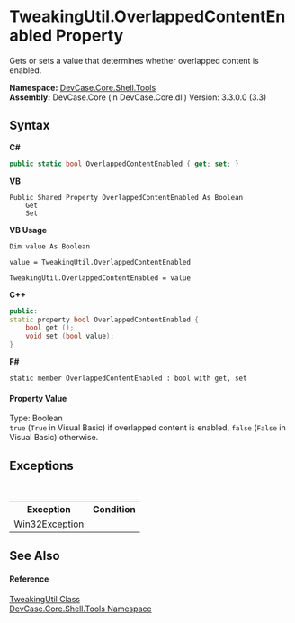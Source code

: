 # TweakingUtil.OverlappedContentEnabled Property 
 

Gets or sets a value that determines whether overlapped content is enabled.

**Namespace:**&nbsp;<a href="N_DevCase_Core_Shell_Tools">DevCase.Core.Shell.Tools</a><br />**Assembly:**&nbsp;DevCase.Core (in DevCase.Core.dll) Version: 3.3.0.0 (3.3)

## Syntax

**C#**<br />
``` C#
public static bool OverlappedContentEnabled { get; set; }
```

**VB**<br />
``` VB
Public Shared Property OverlappedContentEnabled As Boolean
	Get
	Set
```

**VB Usage**<br />
``` VB Usage
Dim value As Boolean

value = TweakingUtil.OverlappedContentEnabled

TweakingUtil.OverlappedContentEnabled = value
```

**C++**<br />
``` C++
public:
static property bool OverlappedContentEnabled {
	bool get ();
	void set (bool value);
}
```

**F#**<br />
``` F#
static member OverlappedContentEnabled : bool with get, set

```


#### Property Value
Type: Boolean<br />`true` (`True` in Visual Basic) if overlapped content is enabled, `false` (`False` in Visual Basic) otherwise.

## Exceptions
&nbsp;<table><tr><th>Exception</th><th>Condition</th></tr><tr><td>Win32Exception</td><td /></tr></table>

## See Also


#### Reference
<a href="T_DevCase_Core_Shell_Tools_TweakingUtil">TweakingUtil Class</a><br /><a href="N_DevCase_Core_Shell_Tools">DevCase.Core.Shell.Tools Namespace</a><br />